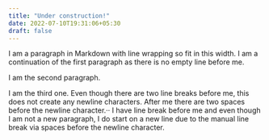 ```yaml
---
title: "Under construction!"
date: 2022-07-10T19:31:06+05:30
draft: false
---
```


I am a paragraph in Markdown with line
wrapping so fit in this width.
I am a continuation of the first paragraph
as there is no empty line before me.

I am the second paragraph.


I am the third one. Even though there are
two line breaks before me, this does not
create any newline characters. After me there
are two spaces before the newline character.··
I have line break before me and even though
I am not a new paragraph, I do start on a
new line due to the manual line break via
spaces before the newline character.
